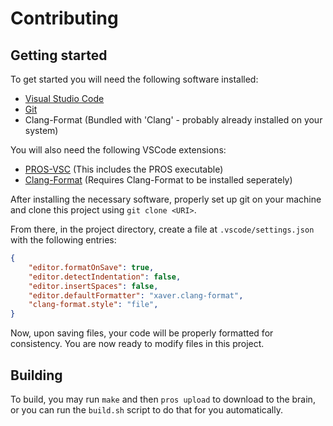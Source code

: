 Contributing
============

Getting started
---------------
To get started you will need the following software installed:

- [Visual Studio Code](https://code.visualstudio.com/)
- [Git](https://git-scm.com/)
- Clang-Format (Bundled with 'Clang' - probably already installed on your system)

You will also need the following VSCode extensions:

- [PROS-VSC](https://marketplace.visualstudio.com/items?itemName=sigbots.pros) (This includes the PROS executable)
- [Clang-Format](https://marketplace.visualstudio.com/items?itemName=xaver.clang-format) (Requires Clang-Format to be installed seperately)

After installing the necessary software, properly set up git on your machine and clone this project using `git clone <URI>`.

From there, in the project directory, create a file at `.vscode/settings.json` with the following entries:

```json
{
	"editor.formatOnSave": true,
    "editor.detectIndentation": false,
    "editor.insertSpaces": false,
    "editor.defaultFormatter": "xaver.clang-format",
	"clang-format.style": "file",
}
```

Now, upon saving files, your code will be properly formatted for consistency. You are now ready to modify files in this project.

Building
--------
To build, you may run `make` and then `pros upload` to download to the brain, or you can run the `build.sh` script to do that for you automatically.